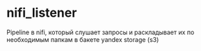# nifi_listener
Pipeline в nifi, который слушает запросы и раскладывает их по необходимым папкам в бакете yandex storage (s3)
